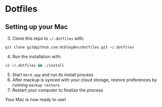 # Dotfiles

## Setting up your Mac

3. Clone this repo to `~/.dotfiles` with:

 ```zsh
 git clone git@github.com:dcblogdev/dotfiles.git ~/.dotfiles
 ```

4. Run the installation with:

 ```zsh
 cd ~/.dotfiles && ./install
 ```

5. Start `Herd.app` and run its install process
6. After mackup is synced with your cloud storage, restore preferences by running `mackup restore`
7. Restart your computer to finalize the process

Your Mac is now ready to use!